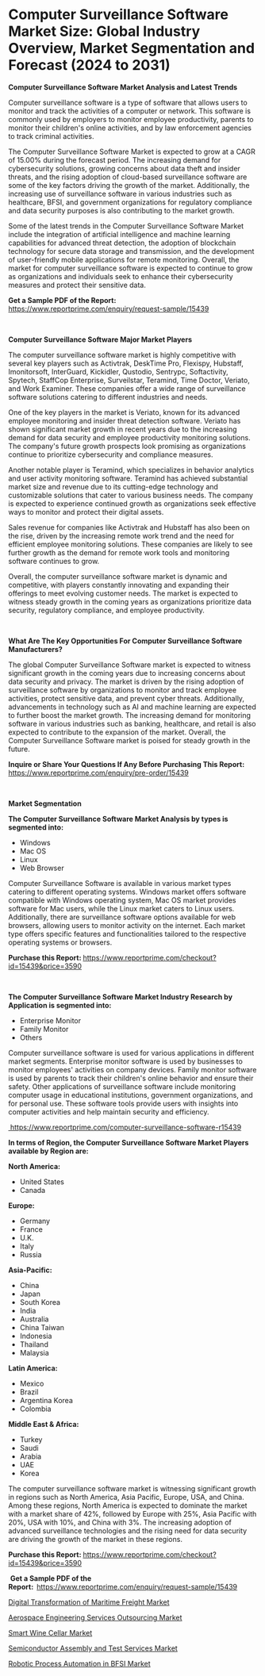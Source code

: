 <p><h1>Computer Surveillance Software Market Size: Global Industry Overview, Market Segmentation and Forecast (2024 to 2031)</h1></p><p><strong>Computer Surveillance Software Market Analysis and Latest Trends</strong></p>
<p><p>Computer surveillance software is a type of software that allows users to monitor and track the activities of a computer or network. This software is commonly used by employers to monitor employee productivity, parents to monitor their children's online activities, and by law enforcement agencies to track criminal activities.</p><p>The Computer Surveillance Software Market is expected to grow at a CAGR of 15.00% during the forecast period. The increasing demand for cybersecurity solutions, growing concerns about data theft and insider threats, and the rising adoption of cloud-based surveillance software are some of the key factors driving the growth of the market. Additionally, the increasing use of surveillance software in various industries such as healthcare, BFSI, and government organizations for regulatory compliance and data security purposes is also contributing to the market growth.</p><p>Some of the latest trends in the Computer Surveillance Software Market include the integration of artificial intelligence and machine learning capabilities for advanced threat detection, the adoption of blockchain technology for secure data storage and transmission, and the development of user-friendly mobile applications for remote monitoring. Overall, the market for computer surveillance software is expected to continue to grow as organizations and individuals seek to enhance their cybersecurity measures and protect their sensitive data.</p></p>
<p><strong>Get a Sample PDF of the Report:&nbsp;</strong> <a href="https://www.reportprime.com/enquiry/request-sample/15439">https://www.reportprime.com/enquiry/request-sample/15439</a></p>
<p>&nbsp;</p>
<p><strong>Computer Surveillance Software Major Market Players</strong></p>
<p><p>The computer surveillance software market is highly competitive with several key players such as Activtrak, DeskTime Pro, Flexispy, Hubstaff, Imonitorsoft, InterGuard, Kickidler, Qustodio, Sentrypc, Softactivity, Spytech, StaffCop Enterprise, Surveilstar, Teramind, Time Doctor, Veriato, and Work Examiner. These companies offer a wide range of surveillance software solutions catering to different industries and needs.</p><p>One of the key players in the market is Veriato, known for its advanced employee monitoring and insider threat detection software. Veriato has shown significant market growth in recent years due to the increasing demand for data security and employee productivity monitoring solutions. The company's future growth prospects look promising as organizations continue to prioritize cybersecurity and compliance measures.</p><p>Another notable player is Teramind, which specializes in behavior analytics and user activity monitoring software. Teramind has achieved substantial market size and revenue due to its cutting-edge technology and customizable solutions that cater to various business needs. The company is expected to experience continued growth as organizations seek effective ways to monitor and protect their digital assets.</p><p>Sales revenue for companies like Activtrak and Hubstaff has also been on the rise, driven by the increasing remote work trend and the need for efficient employee monitoring solutions. These companies are likely to see further growth as the demand for remote work tools and monitoring software continues to grow.</p><p>Overall, the computer surveillance software market is dynamic and competitive, with players constantly innovating and expanding their offerings to meet evolving customer needs. The market is expected to witness steady growth in the coming years as organizations prioritize data security, regulatory compliance, and employee productivity.</p></p>
<p>&nbsp;</p>
<p><strong>What Are The Key Opportunities For Computer Surveillance Software Manufacturers?</strong></p>
<p><p>The global Computer Surveillance Software market is expected to witness significant growth in the coming years due to increasing concerns about data security and privacy. The market is driven by the rising adoption of surveillance software by organizations to monitor and track employee activities, protect sensitive data, and prevent cyber threats. Additionally, advancements in technology such as AI and machine learning are expected to further boost the market growth. The increasing demand for monitoring software in various industries such as banking, healthcare, and retail is also expected to contribute to the expansion of the market. Overall, the Computer Surveillance Software market is poised for steady growth in the future.</p></p>
<p><strong>Inquire or Share Your Questions If Any Before Purchasing This Report:</strong> <a href="https://www.reportprime.com/enquiry/pre-order/15439">https://www.reportprime.com/enquiry/pre-order/15439</a></p>
<p>&nbsp;</p>
<p><strong>Market Segmentation</strong></p>
<p><strong>The Computer Surveillance Software Market Analysis by types is segmented into:</strong></p>
<p><ul><li>Windows</li><li>Mac OS</li><li>Linux</li><li>Web Browser</li></ul></p>
<p><p>Computer Surveillance Software is available in various market types catering to different operating systems. Windows market offers software compatible with Windows operating system, Mac OS market provides software for Mac users, while the Linux market caters to Linux users. Additionally, there are surveillance software options available for web browsers, allowing users to monitor activity on the internet. Each market type offers specific features and functionalities tailored to the respective operating systems or browsers.</p></p>
<p><strong>Purchase this Report:&nbsp;</strong><a href="https://www.reportprime.com/checkout?id=15439&price=3590">https://www.reportprime.com/checkout?id=15439&price=3590</a></p>
<p>&nbsp;</p>
<p><strong>The Computer Surveillance Software Market Industry Research by Application is segmented into:</strong></p>
<p><ul><li>Enterprise Monitor</li><li>Family Monitor</li><li>Others</li></ul></p>
<p><p>Computer surveillance software is used for various applications in different market segments. Enterprise monitor software is used by businesses to monitor employees' activities on company devices. Family monitor software is used by parents to track their children's online behavior and ensure their safety. Other applications of surveillance software include monitoring computer usage in educational institutions, government organizations, and for personal use. These software tools provide users with insights into computer activities and help maintain security and efficiency.</p></p>
<p><a href="https://www.reportprime.com/computer-surveillance-software-r15439">&nbsp;https://www.reportprime.com/computer-surveillance-software-r15439</a></p>
<p><strong>In terms of Region, the Computer Surveillance Software Market Players available by Region are:</strong></p>
<p>
    <p> <strong> North America: </strong>
        <ul>
            <li>United States</li>
            <li>Canada</li>
        </ul>
        </p> 
    <p> <strong> Europe: </strong>
        <ul>
            <li>Germany</li>
            <li>France</li>
            <li>U.K.</li>
            <li>Italy</li>
            <li>Russia</li>
        </ul>
        </p> 
    <p> <strong> Asia-Pacific: </strong>
        <ul>
            <li>China</li>
            <li>Japan</li>
            <li>South Korea</li>
            <li>India</li>
            <li>Australia</li>
            <li>China Taiwan</li>
            <li>Indonesia</li>
            <li>Thailand</li>
            <li>Malaysia</li>
        </ul>
        </p> 
    <p> <strong> Latin America: </strong>
        <ul>
            <li>Mexico</li>
            <li>Brazil</li>
            <li>Argentina Korea</li>
            <li>Colombia</li>
        </ul>
        </p> 
    <p> <strong> Middle East & Africa: </strong>
        <ul>
            <li>Turkey</li>
            <li>Saudi</li>
            <li>Arabia</li>
            <li>UAE</li>
            <li>Korea</li>
        </ul>
    </p>
    </p>
<p><p>The computer surveillance software market is witnessing significant growth in regions such as North America, Asia Pacific, Europe, USA, and China. Among these regions, North America is expected to dominate the market with a market share of 42%, followed by Europe with 25%, Asia Pacific with 20%, USA with 10%, and China with 3%. The increasing adoption of advanced surveillance technologies and the rising need for data security are driving the growth of the market in these regions.</p></p>
<p><strong>Purchase this Report: </strong><a href="https://www.reportprime.com/checkout?id=15439&price=3590">https://www.reportprime.com/checkout?id=15439&price=3590</a></p>
<p>&nbsp;<strong>Get a Sample PDF of the Report:&nbsp;&nbsp;</strong><a href="https://www.reportprime.com/enquiry/request-sample/15439">https://www.reportprime.com/enquiry/request-sample/15439</a></p>
<p><strong></strong></p>
<p><p><a href="https://github.com/markusgodoy/Market-Research-Report-List-5/blob/main/digital-transformation-of-maritime-freight-market.md">Digital Transformation of Maritime Freight Market</a></p><p><a href="https://github.com/JameTravis/Market-Research-Report-List-6/blob/main/aerospace-engineering-services-outsourcing-market.md">Aerospace Engineering Services Outsourcing Market</a></p><p><a href="https://github.com/vimar16th/Market-Research-Report-List-6/blob/main/smart-wine-cellar-market.md">Smart Wine Cellar Market</a></p><p><a href="https://github.com/arionmp/Market-Research-Report-List-5/blob/main/semiconductor-assembly-and-test-services-market.md">Semiconductor Assembly and Test Services Market</a></p><p><a href="https://github.com/luckyshygirl/Market-Research-Report-List-6/blob/main/robotic-process-automation-in-bfsi-market.md">Robotic Process Automation in BFSI Market</a></p></p>